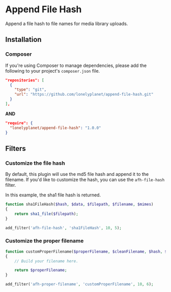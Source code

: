 # Append File Hash

Append a file hash to file names for media library uploads.

## Installation

### Composer

If you're using Composer to manage dependencies, please add the following to your project's `composer.json` file.

```json
"repositories": [
  {
    "type": "git",
    "url": "https://github.com/lonelyplanet/append-file-hash.git"
  }
],
```

**AND**

```json
"require": {
  "lonelyplanet/append-file-hash": "1.0.0"
}
```

## Filters

### Customize the file hash

By default, this plugin will use the md5 file hash and append it to the filename.
If you'd like to customize the hash, you can use the `afh-file-hash` filter.

In this example, the sha1 file hash is returned.

```php
function sha1FileHash($hash, $data, $filepath, $filename, $mimes)
{
    return sha1_file($filepath);
}

add_filter('afh-file-hash', 'sha1FileHash', 10, 5);
```

### Customize the proper filename

```php
function customProperFilename($properFilename, $cleanFilename, $hash, $ext, $filepath, $mimes)
{
    // Build your filename here.

    return $properFilename;
}

add_filter('afh-proper-filename', 'customProperFilename', 10, 6);
```
